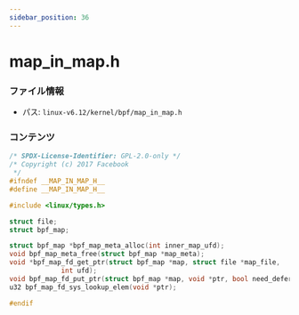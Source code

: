 ```yaml
---
sidebar_position: 36
---
```

# map_in_map.h

### ファイル情報

- パス: `linux-v6.12/kernel/bpf/map_in_map.h`

### コンテンツ

```h
/* SPDX-License-Identifier: GPL-2.0-only */
/* Copyright (c) 2017 Facebook
 */
#ifndef __MAP_IN_MAP_H__
#define __MAP_IN_MAP_H__

#include <linux/types.h>

struct file;
struct bpf_map;

struct bpf_map *bpf_map_meta_alloc(int inner_map_ufd);
void bpf_map_meta_free(struct bpf_map *map_meta);
void *bpf_map_fd_get_ptr(struct bpf_map *map, struct file *map_file,
			 int ufd);
void bpf_map_fd_put_ptr(struct bpf_map *map, void *ptr, bool need_defer);
u32 bpf_map_fd_sys_lookup_elem(void *ptr);

#endif

```
